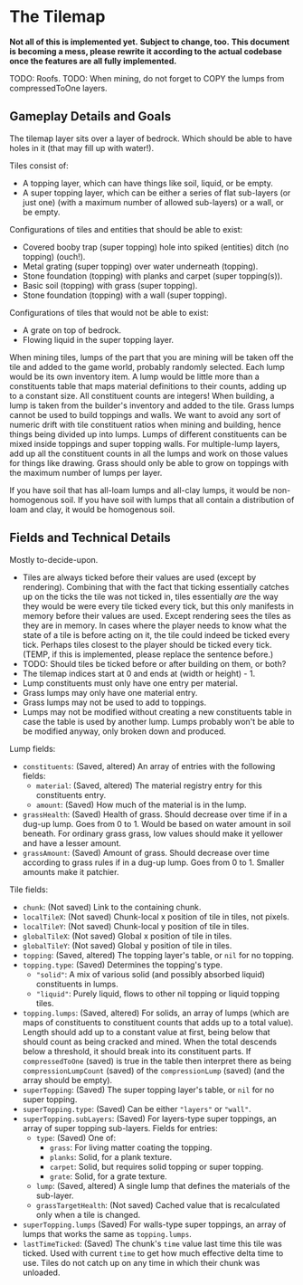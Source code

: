 # The Tilemap

**Not all of this is implemented yet.**
**Subject to change, too.**
**This document is becoming a mess, please rewrite it according to the actual codebase once the features are all fully implemented.**

TODO: Roofs.
TODO: When mining, do not forget to COPY the lumps from compressedToOne layers.

## Gameplay Details and Goals

The tilemap layer sits over a layer of bedrock.
Which should be able to have holes in it (that may fill up with water!).

Tiles consist of:
- A topping layer, which can have things like soil, liquid, or be empty.
- A super topping layer, which can be either a series of flat sub-layers (or just one) (with a maximum number of allowed sub-layers) or a wall, or be empty.

Configurations of tiles and entities that should be able to exist:
- Covered booby trap (super topping) hole into spiked (entities) ditch (no topping) (ouch!).
- Metal grating (super topping) over water underneath (topping).
- Stone foundation (topping) with planks and carpet (super topping(s)).
- Basic soil (topping) with grass (super topping).
- Stone foundation (topping) with a wall (super topping).

Configurations of tiles that would not be able to exist:
- A grate on top of bedrock.
- Flowing liquid in the super topping layer.

When mining tiles, lumps of the part that you are mining will be taken off the tile and added to the game world, probably randomly selected.
Each lump would be its own inventory item.
A lump would be little more than a constituents table that maps material definitions to their counts, adding up to a constant size.
All constituent counts are integers!
When building, a lump is taken from the builder's inventory and added to the tile.
Grass lumps cannot be used to build toppings and walls.
We want to avoid any sort of numeric drift with tile constituent ratios when mining and building, hence things being divided up into lumps.
Lumps of different constituents can be mixed inside toppings and super topping walls.
For multiple-lump layers, add up all the constituent counts in all the lumps and work on those values for things like drawing.
Grass should only be able to grow on toppings with the maximum number of lumps per layer.

If you have soil that has all-loam lumps and all-clay lumps, it would be non-homogenous soil.
If you have soil with lumps that all contain a distribution of loam and clay, it would be homogenous soil.

## Fields and Technical Details

Mostly to-decide-upon.

- Tiles are always ticked before their values are used (except by rendering).
	Combining that with the fact that ticking essentially catches up on the ticks the tile was not ticked in, tiles essentially *are* the way they would be were every tile ticked every tick, but this only manifests in memory before their values are used.
	Except rendering sees the tiles as they are in memory.
	In cases where the player needs to know what the state of a tile is before acting on it, the tile could indeed be ticked every tick.
	Perhaps tiles closest to the player should be ticked every tick.
	(TEMP, if this is implemented, please replace the sentence before.)
- TODO: Should tiles be ticked before or after building on them, or both?
- The tilemap indices start at 0 and ends at (width or height) - 1.
- Lump constituents must only have one entry per material.
- Grass lumps may only have one material entry.
- Grass lumps may not be used to add to toppings.
- Lumps may not be modified without creating a new constituents table in case the table is used by another lump.
	Lumps probably won't be able to be modified anyway, only broken down and produced.

Lump fields:
- `constituents`: (Saved, altered) An array of entries with the following fields:
	- `material`: (Saved, altered) The material registry entry for this constituents entry.
	- `amount`: (Saved) How much of the material is in the lump.
- `grassHealth`: (Saved) Health of grass.
	Should decrease over time if in a dug-up lump.
	Goes from 0 to 1.
	Would be based on water amount in soil beneath.
	For ordinary grass grass, low values should make it yellower and have a lesser amount.
- `grassAmount`: (Saved) Amount of grass.
	Should decrease over time according to grass rules if in a dug-up lump.
	Goes from 0 to 1.
	Smaller amounts make it patchier.

Tile fields:
- `chunk`: (Not saved) Link to the containing chunk.
- `localTileX`: (Not saved) Chunk-local x position of tile in tiles, not pixels.
- `localTileY`: (Not saved) Chunk-local y position of tile in tiles.
- `globalTileX`: (Not saved) Global x position of tile in tiles.
- `globalTileY`: (Not saved) Global y position of tile in tiles.
- `topping`: (Saved, altered) The topping layer's table, or `nil` for no topping.
- `topping.type`: (Saved) Determines the topping's type.
	- `"solid"`: A mix of various solid (and possibly absorbed liquid) constituents in lumps.
	- `"liquid"`: Purely liquid, flows to other nil topping or liquid topping tiles.
- `topping.lumps`: (Saved, altered) For solids, an array of lumps (which are maps of constituents to constituent counts that adds up to a total value).
	Length should add up to a constant value at first, being below that should count as being cracked and mined.
	When the total descends below a threshold, it should break into its constituent parts.
	If `compressedToOne` (saved) is true in the table then interpret there as being `compressionLumpCount` (saved) of the `compressionLump` (saved) (and the array should be empty).
- `superTopping`: (Saved) The super topping layer's table, or `nil` for no super topping.
- `superTopping.type`: (Saved) Can be either `"layers"` or `"wall"`.
- `superTopping.subLayers`: (Saved) For layers-type super toppings, an array of super topping sub-layers.
	Fields for entries:
	- `type`: (Saved) One of:
		- `grass`: For living matter coating the topping.
		- `planks`: Solid, for a plank texture.
		- `carpet`: Solid, but requires solid topping or super topping.
		- `grate`: Solid, for a grate texture.
	- `lump`: (Saved, altered) A single lump that defines the materials of the sub-layer.
	- `grassTargetHealth`: (Not saved) Cached value that is recalculated only when a tile is changed.
- `superTopping.lumps` (Saved) For walls-type super toppings, an array of lumps that works the same as `topping.lumps`.
- `lastTimeTicked`: (Saved) The chunk's `time` value last time this tile was ticked.
	Used with current `time` to get how much effective delta time to use.
	Tiles do not catch up on any time in which their chunk was unloaded.